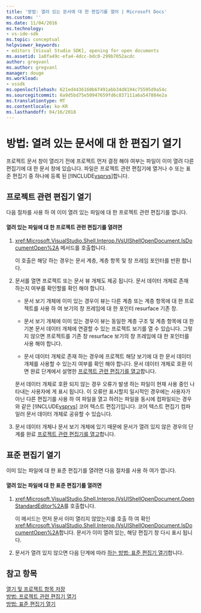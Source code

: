 ```yaml
---
title: '방법: 열려 있는 문서에 대 한 편집기를 열어 | Microsoft Docs'
ms.custom: ''
ms.date: 11/04/2016
ms.technology:
- vs-ide-sdk
ms.topic: conceptual
helpviewer_keywords:
- editors [Visual Studio SDK], opening for open documents
ms.assetid: 1a0fa49c-efa4-4dcc-bdc0-299b7052acdc
author: gregvanl
ms.author: gregvanl
manager: douge
ms.workload:
- vssdk
ms.openlocfilehash: 621ed4436160b6f491abb34d8194c75595d9a54c
ms.sourcegitcommit: 6a9d5bd75e50947659fd6c837111a6a547884e2a
ms.translationtype: MT
ms.contentlocale: ko-KR
ms.lasthandoff: 04/16/2018
---
```

# <a name="how-to-open-editors-for-open-documents"></a>방법: 열려 있는 문서에 대 한 편집기 열기
프로젝트 문서 창이 열리기 전에 프로젝트 먼저 결정 해야 여부는 파일이 이미 열려 다른 편집기에 대 한 문서 창에 있습니다. 파일은 프로젝트 관련 편집기에 열거나 수 또는 표준 편집기 중 하나에 등록 된 [!INCLUDE[vsprvs](../code-quality/includes/vsprvs_md.md)]합니다.  
  
## <a name="opening-a-project-specific-editor"></a>프로젝트 관련 편집기 열기  
 다음 절차를 사용 하 여 이미 열려 있는 파일에 대 한 프로젝트 관련 편집기를 엽니다.  
  
#### <a name="to-open-a-project-specific-editor-for-an-open-file"></a>열려 있는 파일에 대 한 프로젝트 관련 편집기를 열려면  
  
1.  <xref:Microsoft.VisualStudio.Shell.Interop.IVsUIShellOpenDocument.IsDocumentOpen%2A> 메서드를 호출합니다.  
  
     이 호출은 해당 하는 경우는 문서 계층, 계층 항목 및 창 프레임 포인터를 반환 합니다.  
  
2.  문서를 열면 프로젝트 또는 문서 뷰 개체도 제공 됩니다. 문서 데이터 개체로 존재 하는지 여부를 확인할를 확인 해야 합니다.  
  
    -   문서 보기 개체에 이미 있는 경우이 뷰는 다른 계층 또는 계층 항목에 대 한 프로젝트를 사용 하 여 보기의 창 프레임에 대 한 포인터 resurface 기존 창.  
  
    -   문서 보기 개체에 이미 있는 경우이 뷰는 동일한 계층 구조 및 계층 항목에 대 한 기본 문서 데이터 개체에 연결할 수 있는 프로젝트 보기를 열 수 있습니다. 그렇지 않으면 프로젝트를 기존 창 resurface 보기의 창 프레임에 대 한 포인터를 사용 해야 합니다.  
  
    -   문서 데이터 개체로 존재 하는 경우에 프로젝트 해당 보기에 대 한 문서 데이터 개체를 사용할 수 있는지 여부를 확인 해야 합니다. 문서 데이터 개체로 호환 이면 완료 단계에서 설명한 [프로젝트 관련 편집기를 열고](../extensibility/how-to-open-project-specific-editors.md)합니다.  
  
     문서 데이터 개체로 호환 되지 않는 경우 오류가 발생 하는 파일이 현재 사용 중인 나타내는 사용자에 게 표시 됩니다. 이 오류만 표시할지 일시적인 경우에는 사용자가 아닌 다른 편집기를 사용 하 여 파일을 열고 하려는 파일을 동시에 컴파일되는 경우와 같은 [!INCLUDE[vsprvs](../code-quality/includes/vsprvs_md.md)] 코어 텍스트 편집기입니다. 코어 텍스트 편집기 컴파일러 문서 데이터 개체로 공유할 수 있습니다.  
  
3.  문서 데이터 개체나 문서 보기 개체에 있기 때문에 문서가 열려 있지 않은 경우의 단계를 완료 [프로젝트 관련 편집기를 열고](../extensibility/how-to-open-project-specific-editors.md)합니다.  
  
## <a name="opening-a-standard-editor"></a>표준 편집기 열기  
 이미 있는 파일에 대 한 표준 편집기를 열려면 다음 절차를 사용 하 여가 엽니다.  
  
#### <a name="to-open-a-standard-editor-for-an-open-file"></a>열려 있는 파일에 대 한 표준 편집기를 열려면  
  
1.  <xref:Microsoft.VisualStudio.Shell.Interop.IVsUIShellOpenDocument.OpenStandardEditor%2A>를 호출합니다.  
  
     이 메서드는 먼저 문서 이미 열리지 않았는지를 호출 하 여 확인 <xref:Microsoft.VisualStudio.Shell.Interop.IVsUIShellOpenDocument.IsDocumentOpen%2A>합니다. 문서가 이미 열려 있는, 해당 편집기 창 다시 표시 됩니다.  
  
2.  문서가 열려 있지 않으면 다음 단계에 따라 [하는 방법: 표준 편집기 열기](../extensibility/how-to-open-standard-editors.md)합니다.  
  
## <a name="see-also"></a>참고 항목  
 [열기 및 프로젝트 항목 저장](../extensibility/internals/opening-and-saving-project-items.md)   
 [방법: 프로젝트 관련 편집기 열기](../extensibility/how-to-open-project-specific-editors.md)   
 [방법: 표준 편집기 열기](../extensibility/how-to-open-standard-editors.md)
